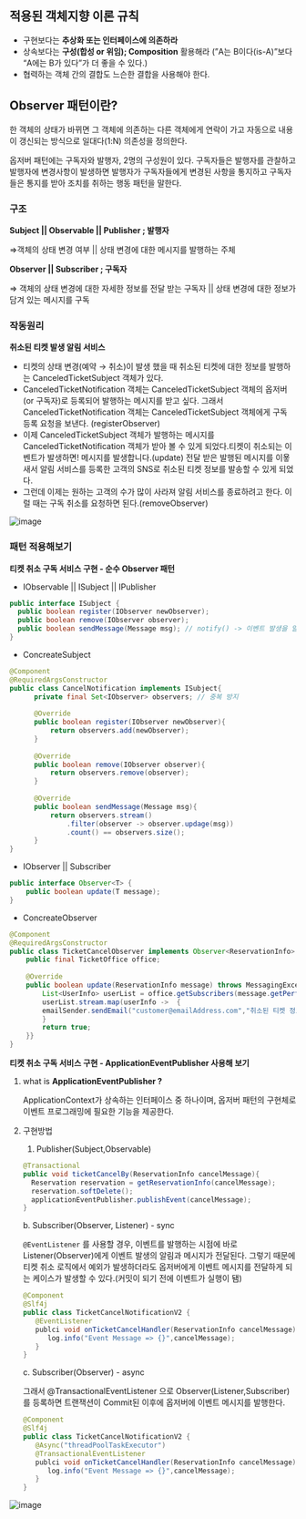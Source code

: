 ## 적용된 객체지향 이론 규칙

- 구현보다는 **추상화 또는 인터페이스에 의존하라**
- 상속보다는 **구성(합성 or 위임); Composition** 활용해라 (”A는 B이다(is-A)”보다 “A에는 B가 있다”가 더 좋을 수 있다.)
- 협력하는 객체 간의 결합도 느슨한 결합을 사용해야 한다.

## Observer 패턴이란?

한 객체의 상태가 바뀌면 그 객체에 의존하는 다른 객체에게 연락이 가고 자동으로 내용이 갱신되는 방식으로 일대다(1:N) 의존성을 정의한다.

옵저버 패턴에는 구독자와 발행자, 2명의 구성원이 있다. 구독자들은 발행자를 관찰하고 발행자에 변경사항이 발생하면 발행자가 구독자들에게 변경된 사항을 통지하고 구독자들은 통지를 받아 조치를 취하는 행동 패턴을 말한다. 

### 구조

**Subject || Observable || Publisher ; 발행자**

⇒객체의 상태 변경 여부 || 상태 변경에 대한 메시지를 발행하는 주체

**Observer || Subscriber ; 구독자**

⇒ 객체의 상태 변경에 대한 자세한 정보를 전달 받는 구독자 || 상태 변경에 대한 정보가 담겨 있는 메시지를 구독

### 작동원리

**취소된 티켓 발생 알림 서비스**

- 티켓의 상태 변경(예약 → 취소)이 발생 했을 때 취소된 티켓에 대한 정보를 발행하는 CanceledTicketSubject 객체가 있다.
- CanceledTicketNotification 객체는 CanceledTicketSubject 객체의 옵저버(or 구독자)로 등록되어 발행하는 메시지를 받고 싶다. 그래서 CanceledTicketNotification 객체는 CanceledTicketSubject 객체에게 구독 등록 요청을 보낸다. (registerObserver)
- 이제 CanceledTicketSubject 객체가 발행하는 메시지를 CanceledTicketNotification 객체가 받아 볼 수 있게 되었다.티켓이 취소되는 이벤트가 발생하면! 메시지를 발생합니다.(update) 전달 받은 발행된 메시지를 이욯새서 알림 서비스를 등록한 고객의 SNS로 취소된 티켓 정보를 발송할 수 있게 되었다.
- 그런데 이제는 원하는 고객의 수가 많이 사라져 알림 서비스를 종료하려고 한다. 이럴 때는 구독 취소를 요청하면 된다.(removeObserver)

![image](https://github.com/jeongye01/TIL/assets/74299317/3daf7b06-8f70-4d5a-beb7-ee6510bc686c)


### 패턴 적용해보기

**티켓 취소 구독 서비스 구현 - 순수 Observer 패턴**

- IObservable || ISubject || IPublisher

```java
public interface ISubject {
  public boolean register(IObserver newObserver);
  public boolean remove(IObserver observer);
  public boolean sendMessage(Message msg); // notify() -> 이벤트 발생을 알리는 역할
}
```

- ConcreateSubject

```java
@Component
@RequiredArgsConstructor
public class CancelNotification implements ISubject{
      private final Set<IObserver> observers; // 중복 방지
      
      @Override
      public boolean register(IObserver newObserver){
          return observers.add(newObserver);
      }
      
      @Override
      public boolean remove(IObserver observer){
          return observers.remove(observer);
      }
      
      @Override
      public boolean sendMessage(Message msg){
          return observers.stream()
              .filter(observer -> observer.updage(msg))
              .count() == observers.size();
      }
}
```

- IObserver || Subscriber

```java
public interface Observer<T> {
    public boolean update(T message);
}
```

- ConcreateObserver

```java
@Component
@RequiredArgsConstructor
public class TicketCancelObserver implements Observer<ReservationInfo> {
    public final TicketOffice office;
    
    @Override
    public boolean update(ReservationInfo message) throws MessagingException {
        List<UserInfo> userList = office.getSubscribers(message.getPerformanceId());
        userList.stream.map(userInfo ->  {
        emailSender.sendEmail("customer@emailAddress.com","취소된 티켓 정보 알려드립니다.");
        }
        return true;
    }}
}
```

**티켓 취소 구독 서비스 구현 - ApplicationEventPublisher 사용해 보기**

1. what is **ApplicationEventPublisher ?**
    
    ApplicationContext가 상속하는 인터페이스 중 하나이며, 옵저버 패턴의 구현체로 이벤트 프로그래밍에 필요한 기능을 제공한다. 
    
2. 구현방법
    1. Publisher(Subject,Observable)
    
    ```java
    @Transactional
    public void ticketCancelBy(ReservationInfo cancelMessage){
      Reservation reservation = getReservationInfo(cancelMessage);
      reservation.softDelete();
      applicationEventPublisher.publishEvent(cancelMessage);
    }
    ```
    
    b. Subscriber(Observer, Listener) - sync
    
    ` @EventListener ` 를 사용할 경우, 이벤트를 발행하는 시점에 바로 Listener(Observer)에게 이벤트 발생의 알림과 메시지가 전달된다. 그렇기 때문에 티켓 취소 로직에서 예외가 발생하더라도 옵저버에게 이벤트 메시지를 전달하게 되는 케이스가 발생할 수 있다.(커밋이 되기 전에 이벤트가 실행이 됌)
    
    ```java
    @Component
    @Slf4j
    public class TicketCancelNotificationV2 {
       @EventListener
       publci void onTicketCancelHandler(ReservationInfo cancelMessage){
          log.info("Event Message => {}",cancelMessage);
       }
    }
    ```
    
    c. Subscriber(Observer) - async
    
    그래서 @TransactionalEventListener 으로 Observer(Listener,Subscriber)를 등록하면 트랜잭션이 Commit된 이후에 옵저버에 이벤트 메시지를 발행한다.
    
    ```java
    @Component
    @Slf4j
    public class TicketCancelNotificationV2 {
       @Async("threadPoolTaskExecutor")
       @TransactionalEventListener
       publci void onTicketCancelHandler(ReservationInfo cancelMessage){
          log.info("Event Message => {}",cancelMessage);
       }
    }
    ```
![image](https://github.com/jeongye01/TIL/assets/74299317/c9286644-e741-4874-9605-e89d1c7ff33f)
